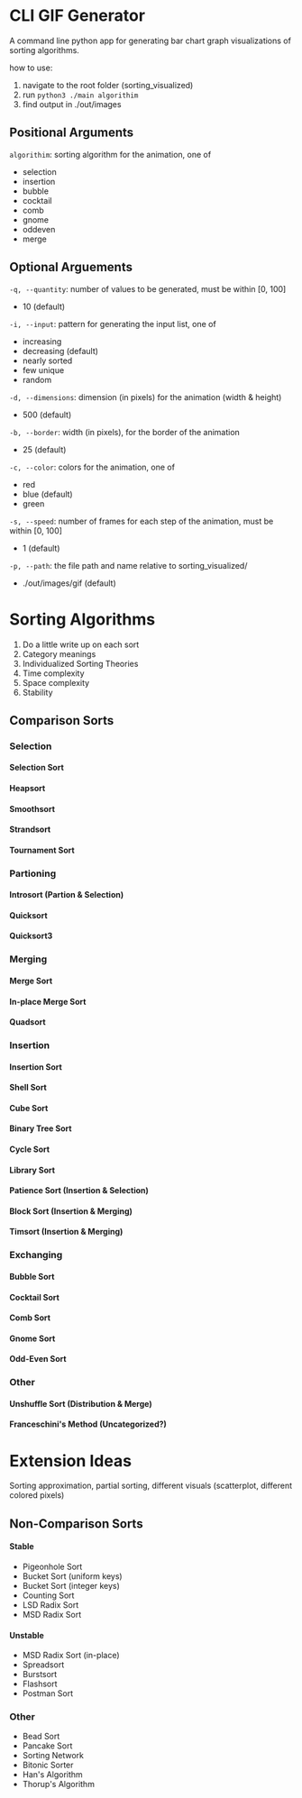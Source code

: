 # CLI GIF Generator
A command line python app for generating bar chart graph visualizations of sorting algorithms. 

how to use:
1. navigate to the root folder (sorting_visualized)
2. run `python3 ./main algorithim`
3. find output in ./out/images

## Positional Arguments
`algorithim`: sorting algorithm for the animation, one of
* selection
* insertion
* bubble
* cocktail
* comb
* gnome
* oddeven
* merge

## Optional Arguements
`-q, --quantity`: number of values to be generated, must be within [0, 100]
* 10 (default)

`-i, --input`: pattern for generating the input list, one of
* increasing
* decreasing (default)
* nearly sorted
* few unique
* random

`-d, --dimensions`: dimension (in pixels) for the animation (width & height)
* 500 (default)

`-b, --border`: width (in pixels), for the border of the animation
* 25 (default)

`-c, --color`: colors for the animation, one of 
* red
* blue (default) 
* green

`-s, --speed`: number of frames for each step of the animation, must be within [0, 100]
* 1 (default)

`-p, --path`: the file path and name relative to sorting_visualized/
* ./out/images/gif (default)

# Sorting Algorithms
1. Do a little write up on each sort
2. Category meanings
4. Individualized Sorting Theories
5. Time complexity
6. Space complexity
7. Stability

## Comparison Sorts
### Selection
#### Selection Sort
#### Heapsort
#### Smoothsort
#### Strandsort
#### Tournament Sort

### Partioning
#### Introsort (Partion & Selection)
#### Quicksort
#### Quicksort3

### Merging
#### Merge Sort
#### In-place Merge Sort
#### Quadsort

### Insertion
#### Insertion Sort
#### Shell Sort
#### Cube Sort
#### Binary Tree Sort
#### Cycle Sort
#### Library Sort
#### Patience Sort (Insertion & Selection)
#### Block Sort    (Insertion & Merging)
#### Timsort       (Insertion & Merging)

### Exchanging
#### Bubble Sort
#### Cocktail Sort
#### Comb Sort
#### Gnome Sort
#### Odd-Even Sort

### Other
#### Unshuffle Sort (Distribution & Merge)
#### Franceschini's Method (Uncategorized?)


# Extension  Ideas
Sorting approximation, partial sorting, different visuals (scatterplot, different colored pixels)

## Non-Comparison Sorts
#### Stable
* Pigeonhole Sort
* Bucket Sort (uniform keys)
* Bucket Sort (integer keys)
* Counting Sort
* LSD Radix Sort
* MSD Radix Sort

#### Unstable
* MSD Radix Sort (in-place)
* Spreadsort
* Burstsort
* Flashsort
* Postman Sort

### Other
* Bead Sort
* Pancake Sort
* Sorting Network
* Bitonic Sorter
* Han's Algorithm
* Thorup's Algorithm